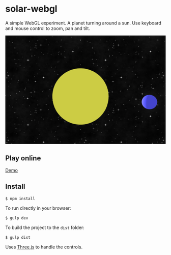 solar-webgl
===========

A simple WebGL experiment. A planet turning around a sun. Use keyboard and mouse control to zoom, pan and tilt.

![Image solar](solar.png)

## Play online

[Demo](https://play.sugoi.be/solar/)

## Install

```
$ npm install
```

To run directly in your browser:
```
$ gulp dev
```

To build the project to the `dist` folder:
```
$ gulp dist
```

Uses [Three.js](https://threejs.org/) to handle the controls.

